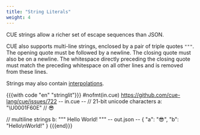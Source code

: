 ```yaml
---
title: "String Literals"
weight: 4
---
```

CUE strings allow a richer set of escape sequences than JSON.

CUE also supports multi-line strings, enclosed by a pair of triple quotes `"""`.
The opening quote must be followed by a newline.
The closing quote must also be on a newline.
The whitespace directly preceding the closing quote must match the preceding
whitespace on all other lines and is removed from these lines.

Strings may also contain [interpolations](../../expressions/interpolation).
<!-- FIXME: update interpolations link -->


{{{with code "en" "stringlit"}}}
#nofmt(in.cue) https://github.com/cue-lang/cue/issues/722
-- in.cue --
// 21-bit unicode characters
a: "\U0001F60E" // 😎

// multiline strings
b: """
	Hello
	World!
	"""
-- out.json --
{
    "a": "😎",
    "b": "Hello\nWorld!"
}
{{{end}}}
